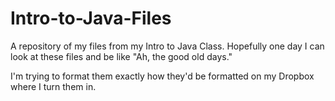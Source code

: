 # Intro-to-Java-Files
A repository of my files from my Intro to Java Class.
Hopefully one day I can look at these files and be like "Ah, the good old days."

I'm trying to format them exactly how they'd be formatted on my Dropbox where I turn them in.
